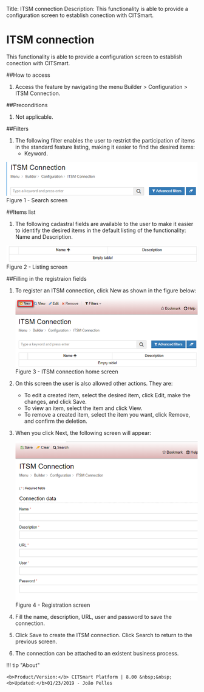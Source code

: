 Title: ITSM connection
Description: This functionality is able to provide a configuration screen to establish conection with CITSmart.  
# ITSM connection  

This functionality is able to provide a configuration screen to establish conection with CITSmart.  

##How to access  
1. Access the feature by navigating the menu Builder > Configuration > ITSM Connection.  

##Preconditions  
1. Not applicable.  

##Filters
1. The following filter enables the user to restrict the participation of items in the standard feature listing, making it easier to find the desired items:
      * Keyword.

![Screenshot](images/ITSM-Search.png)   
Figure 1 - Search screen  

##Items list  
1. The following cadastral fields are available to the user to make it easier to identify the desired items in the default listing of the functionality: Name and Description.  
  
![Screenshot](images/ITSM-Listing.png)  
Figure 2 - Listing screen  

##Filling in the registraion fields  
1. To register an ITSM connection, click New as shown in the figure below:  

    ![Screenshot](images/ITSM-Filling.png)  
    Figure 3 - ITSM connection home screen  

2. On this screen the user is also allowed other actions. They are:

      + To edit a created item, select the desired item, click Edit, make the changes, and click Save.  
      + To view an item, select the item and click View.  
      + To remove a created item, select the item you want, click Remove, and confirm the deletion.  
 
3. When you click Next, the following screen will appear:  

    ![Screenshot](images/ITSM-Registration.png)  
    Figure 4 - Registration screen  

4. Fill the name, description, URL, user and password to save the connection.  
5. Click Save to create the ITSM connection. Click Search to return to the previous screen.  
6. The connection can be attached to an existent business process.  

!!! tip "About"

    <b>Product/Version:</b> CITSmart Platform | 8.00 &nbsp;&nbsp;
    <b>Updated:</b>01/23/2019 - João Pelles  

